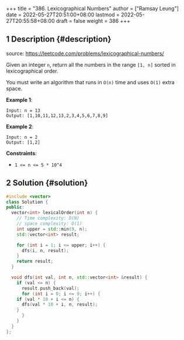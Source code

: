 +++
title = "386. Lexicographical Numbers"
author = ["Ramsay Leung"]
date = 2022-05-27T20:51:00+08:00
lastmod = 2022-05-27T20:55:58+08:00
draft = false
weight = 386
+++

## <span class="section-num">1</span> Description {#description}

source: <https://leetcode.com/problems/lexicographical-numbers/>

Given an integer `n`, return all the numbers in the range `[1, n]` sorted in lexicographical order.

You must write an algorithm that runs in `O(n)` time and uses `O(1)` extra space.

**Example 1**:

```text
Input: n = 13
Output: [1,10,11,12,13,2,3,4,5,6,7,8,9]
```

**Example 2**:

```text
Input: n = 2
Output: [1,2]
```

**Constraints**:

-   `1 <= n <= 5 * 10^4`


## <span class="section-num">2</span> Solution {#solution}

```C++
#include <vector>
class Solution {
public:
  vector<int> lexicalOrder(int n) {
    // Time complexity: O(N)
    // space complexity: O(1)
    int upper = std::min(9, n);
    std::vector<int> result;

    for (int i = 1; i <= upper; i++) {
      dfs(i, n, result);
    }
    return result;
  }

  void dfs(int val, int n, std::vector<int> &result) {
    if (val <= n) {
      result.push_back(val);
      for (int i = 0; i <= 9; i++) {
	if (val * 10 + i <= n) {
	  dfs(val * 10 + i, n, result);
	}
      }
    }
  }
};
```
